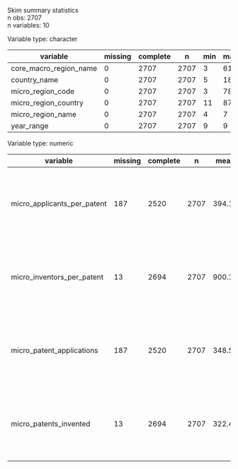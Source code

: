 Skim summary statistics  
 n obs: 2707    
 n variables: 10    

Variable type: character

|        variable        | missing | complete |  n   | min | max | empty | n_unique |
|------------------------|---------|----------|------|-----|-----|-------|----------|
| core_macro_region_name |    0    |   2707   | 2707 |  3  | 61  |   0   |   626    |
|      country_name      |    0    |   2707   | 2707 |  5  | 18  |   0   |    46    |
|   micro_region_code    |    0    |   2707   | 2707 |  3  | 78  |   0   |   2660   |
|  micro_region_country  |    0    |   2707   | 2707 | 11  | 87  |   0   |   2699   |
|   micro_region_name    |    0    |   2707   | 2707 |  4  |  7  |   0   |   2707   |
|       year_range       |    0    |   2707   | 2707 |  9  |  9  |   0   |    1     |

Variable type: numeric

|          variable           | missing | complete |  n   |  mean  |   sd    |  p0   | p25  |  p50  |  p75   |   p100   |   hist   |
|-----------------------------|---------|----------|------|--------|---------|-------|------|-------|--------|----------|----------|
| micro_applicants_per_patent |   187   |   2520   | 2707 | 394.17 | 2730.07 |   0   |  5   |  23   |  117   |  1e+05   | <U+2587><U+2581><U+2581><U+2581><U+2581><U+2581><U+2581><U+2581> |
| micro_inventors_per_patent  |   13    |   2694   | 2707 | 900.11 | 4981.02 |   1   |  11  |  55   | 326.75 |  155521  | <U+2587><U+2581><U+2581><U+2581><U+2581><U+2581><U+2581><U+2581> |
|  micro_patent_applications  |   187   |   2520   | 2707 | 348.56 | 2515.57 |   0   | 3.81 | 18.2  | 96.13  | 96330.13 | <U+2587><U+2581><U+2581><U+2581><U+2581><U+2581><U+2581><U+2581> |
|   micro_patents_invented    |   13    |   2694   | 2707 | 322.41 | 1758.34 | 0.091 | 4.59 | 22.82 | 130.94 | 57020.45 | <U+2587><U+2581><U+2581><U+2581><U+2581><U+2581><U+2581><U+2581> |
